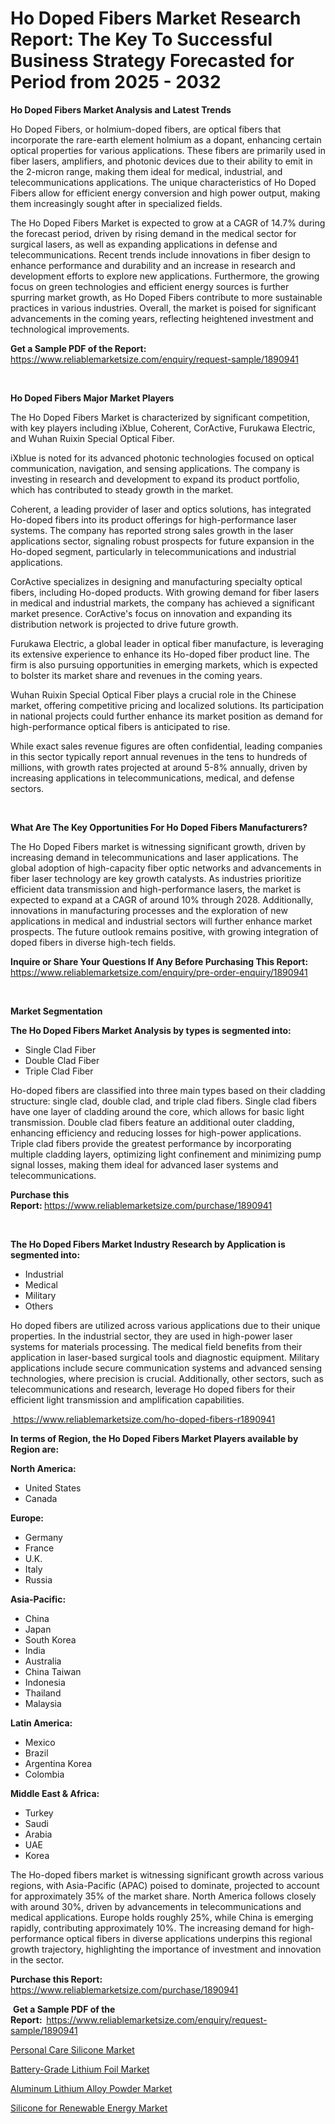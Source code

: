 <p><h1>Ho Doped Fibers Market Research Report: The Key To Successful Business Strategy Forecasted for Period from 2025 - 2032</h1></p><p><strong>Ho Doped Fibers Market Analysis and Latest Trends</strong></p>
<p><p>Ho Doped Fibers, or holmium-doped fibers, are optical fibers that incorporate the rare-earth element holmium as a dopant, enhancing certain optical properties for various applications. These fibers are primarily used in fiber lasers, amplifiers, and photonic devices due to their ability to emit in the 2-micron range, making them ideal for medical, industrial, and telecommunications applications. The unique characteristics of Ho Doped Fibers allow for efficient energy conversion and high power output, making them increasingly sought after in specialized fields.</p><p>The Ho Doped Fibers Market is expected to grow at a CAGR of 14.7% during the forecast period, driven by rising demand in the medical sector for surgical lasers, as well as expanding applications in defense and telecommunications. Recent trends include innovations in fiber design to enhance performance and durability and an increase in research and development efforts to explore new applications. Furthermore, the growing focus on green technologies and efficient energy sources is further spurring market growth, as Ho Doped Fibers contribute to more sustainable practices in various industries. Overall, the market is poised for significant advancements in the coming years, reflecting heightened investment and technological improvements.</p></p>
<p><strong>Get a Sample PDF of the Report:&nbsp;</strong> <a href="https://www.reliablemarketsize.com/enquiry/request-sample/1890941?utm_campaign=973&utm_medium=2&utm_source=Github&utm_content=ia&utm_term=03042025&utm_id=ho-doped-fibers">https://www.reliablemarketsize.com/enquiry/request-sample/1890941</a></p>
<p>&nbsp;</p>
<p><strong>Ho Doped Fibers Major Market Players</strong></p>
<p><p>The Ho Doped Fibers Market is characterized by significant competition, with key players including iXblue, Coherent, CorActive, Furukawa Electric, and Wuhan Ruixin Special Optical Fiber. </p><p>iXblue is noted for its advanced photonic technologies focused on optical communication, navigation, and sensing applications. The company is investing in research and development to expand its product portfolio, which has contributed to steady growth in the market.</p><p>Coherent, a leading provider of laser and optics solutions, has integrated Ho-doped fibers into its product offerings for high-performance laser systems. The company has reported strong sales growth in the laser applications sector, signaling robust prospects for future expansion in the Ho-doped segment, particularly in telecommunications and industrial applications.</p><p>CorActive specializes in designing and manufacturing specialty optical fibers, including Ho-doped products. With growing demand for fiber lasers in medical and industrial markets, the company has achieved a significant market presence. CorActive's focus on innovation and expanding its distribution network is projected to drive future growth.</p><p>Furukawa Electric, a global leader in optical fiber manufacture, is leveraging its extensive experience to enhance its Ho-doped fiber product line. The firm is also pursuing opportunities in emerging markets, which is expected to bolster its market share and revenues in the coming years.</p><p>Wuhan Ruixin Special Optical Fiber plays a crucial role in the Chinese market, offering competitive pricing and localized solutions. Its participation in national projects could further enhance its market position as demand for high-performance optical fibers is anticipated to rise.</p><p>While exact sales revenue figures are often confidential, leading companies in this sector typically report annual revenues in the tens to hundreds of millions, with growth rates projected at around 5-8% annually, driven by increasing applications in telecommunications, medical, and defense sectors.</p></p>
<p>&nbsp;</p>
<p><strong>What Are The Key Opportunities For Ho Doped Fibers Manufacturers?</strong></p>
<p><p>The Ho Doped Fibers market is witnessing significant growth, driven by increasing demand in telecommunications and laser applications. The global adoption of high-capacity fiber optic networks and advancements in fiber laser technology are key growth catalysts. As industries prioritize efficient data transmission and high-performance lasers, the market is expected to expand at a CAGR of around 10% through 2028. Additionally, innovations in manufacturing processes and the exploration of new applications in medical and industrial sectors will further enhance market prospects. The future outlook remains positive, with growing integration of doped fibers in diverse high-tech fields.</p></p>
<p><strong>Inquire or Share Your Questions If Any Before Purchasing This Report:</strong> <a href="https://www.reliablemarketsize.com/enquiry/pre-order-enquiry/1890941?utm_campaign=973&utm_medium=2&utm_source=Github&utm_content=ia&utm_term=03042025&utm_id=ho-doped-fibers">https://www.reliablemarketsize.com/enquiry/pre-order-enquiry/1890941</a></p>
<p>&nbsp;</p>
<p><strong>Market Segmentation</strong></p>
<p><strong>The Ho Doped Fibers Market Analysis by types is segmented into:</strong></p>
<p><ul><li>Single Clad Fiber</li><li>Double Clad Fiber</li><li>Triple Clad Fiber</li></ul></p>
<p><p>Ho-doped fibers are classified into three main types based on their cladding structure: single clad, double clad, and triple clad fibers. Single clad fibers have one layer of cladding around the core, which allows for basic light transmission. Double clad fibers feature an additional outer cladding, enhancing efficiency and reducing losses for high-power applications. Triple clad fibers provide the greatest performance by incorporating multiple cladding layers, optimizing light confinement and minimizing pump signal losses, making them ideal for advanced laser systems and telecommunications.</p></p>
<p><strong>Purchase this Report:&nbsp;</strong><a href="https://www.reliablemarketsize.com/purchase/1890941?utm_campaign=973&utm_medium=2&utm_source=Github&utm_content=ia&utm_term=03042025&utm_id=ho-doped-fibers">https://www.reliablemarketsize.com/purchase/1890941</a></p>
<p>&nbsp;</p>
<p><strong>The Ho Doped Fibers Market Industry Research by Application is segmented into:</strong></p>
<p><ul><li>Industrial</li><li>Medical</li><li>Military</li><li>Others</li></ul></p>
<p><p>Ho doped fibers are utilized across various applications due to their unique properties. In the industrial sector, they are used in high-power laser systems for materials processing. The medical field benefits from their application in laser-based surgical tools and diagnostic equipment. Military applications include secure communication systems and advanced sensing technologies, where precision is crucial. Additionally, other sectors, such as telecommunications and research, leverage Ho doped fibers for their efficient light transmission and amplification capabilities.</p></p>
<p><a href="https://www.reliablemarketsize.com/ho-doped-fibers-r1890941?utm_campaign=973&utm_medium=2&utm_source=Github&utm_content=ia&utm_term=03042025&utm_id=ho-doped-fibers">&nbsp;https://www.reliablemarketsize.com/ho-doped-fibers-r1890941</a></p>
<p><strong>In terms of Region, the Ho Doped Fibers Market Players available by Region are:</strong></p>
<p>
    <p> <strong> North America: </strong>
        <ul>
            <li>United States</li>
            <li>Canada</li>
        </ul>
        </p> 
    <p> <strong> Europe: </strong>
        <ul>
            <li>Germany</li>
            <li>France</li>
            <li>U.K.</li>
            <li>Italy</li>
            <li>Russia</li>
        </ul>
        </p> 
    <p> <strong> Asia-Pacific: </strong>
        <ul>
            <li>China</li>
            <li>Japan</li>
            <li>South Korea</li>
            <li>India</li>
            <li>Australia</li>
            <li>China Taiwan</li>
            <li>Indonesia</li>
            <li>Thailand</li>
            <li>Malaysia</li>
        </ul>
        </p> 
    <p> <strong> Latin America: </strong>
        <ul>
            <li>Mexico</li>
            <li>Brazil</li>
            <li>Argentina Korea</li>
            <li>Colombia</li>
        </ul>
        </p> 
    <p> <strong> Middle East & Africa: </strong>
        <ul>
            <li>Turkey</li>
            <li>Saudi</li>
            <li>Arabia</li>
            <li>UAE</li>
            <li>Korea</li>
        </ul>
    </p>
    </p>
<p><p>The Ho-doped fibers market is witnessing significant growth across various regions, with Asia-Pacific (APAC) poised to dominate, projected to account for approximately 35% of the market share. North America follows closely with around 30%, driven by advancements in telecommunications and medical applications. Europe holds roughly 25%, while China is emerging rapidly, contributing approximately 10%. The increasing demand for high-performance optical fibers in diverse applications underpins this regional growth trajectory, highlighting the importance of investment and innovation in the sector.</p></p>
<p><strong>Purchase this Report: </strong><a href="https://www.reliablemarketsize.com/purchase/1890941?utm_campaign=973&utm_medium=2&utm_source=Github&utm_content=ia&utm_term=03042025&utm_id=ho-doped-fibers">https://www.reliablemarketsize.com/purchase/1890941</a></p>
<p>&nbsp;<strong>Get a Sample PDF of the Report:&nbsp;&nbsp;</strong><a href="https://www.reliablemarketsize.com/enquiry/request-sample/1890941?utm_campaign=973&utm_medium=2&utm_source=Github&utm_content=ia&utm_term=03042025&utm_id=ho-doped-fibers">https://www.reliablemarketsize.com/enquiry/request-sample/1890941</a></p>
<p><strong></strong></p>
<p><p><a href="https://github.com/merzafairy04/Market-Research-Report-List-1/blob/main/personal-care-silicone-market.md?utm_campaign=973&utm_medium=2&utm_source=Github&utm_content=ia&utm_term=03042025&utm_id=ho-doped-fibers">Personal Care Silicone Market</a></p><p><a href="https://github.com/vasosblenksk/Market-Research-Report-List-1/blob/main/battery-grade-lithium-foil-market.md?utm_campaign=973&utm_medium=2&utm_source=Github&utm_content=ia&utm_term=03042025&utm_id=ho-doped-fibers">Battery-Grade Lithium Foil Market</a></p><p><a href="https://github.com/ifsahvadenah/Market-Research-Report-List-1/blob/main/aluminum-lithium-alloy-powder-market.md?utm_campaign=973&utm_medium=2&utm_source=Github&utm_content=ia&utm_term=03042025&utm_id=ho-doped-fibers">Aluminum Lithium Alloy Powder Market</a></p><p><a href="https://github.com/castoriffic/Market-Research-Report-List-6/blob/main/silicone-for-renewable-energy-market.md?utm_campaign=973&utm_medium=2&utm_source=Github&utm_content=ia&utm_term=03042025&utm_id=ho-doped-fibers">Silicone for Renewable Energy Market</a></p></p>